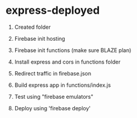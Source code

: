# express-deployed

1. Created folder

2. Firebase init hosting

3. Firebase init functions (make sure BLAZE plan)

4. Install express and cors in functions folder

5. Redirect traffic in firebase.json

6. Build express app in functions/index.js

7. Test using "firebase emulators"

8. Deploy using 'firebase deploy'
